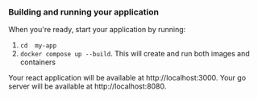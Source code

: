 ### Building and running your application

When you're ready, start your application by running:

1. `cd  my-app`
2. `docker compose up --build`. This will create and run both images and containers

Your react application will be available at http://localhost:3000.
Your go server  will be available at http://localhost:8080.

